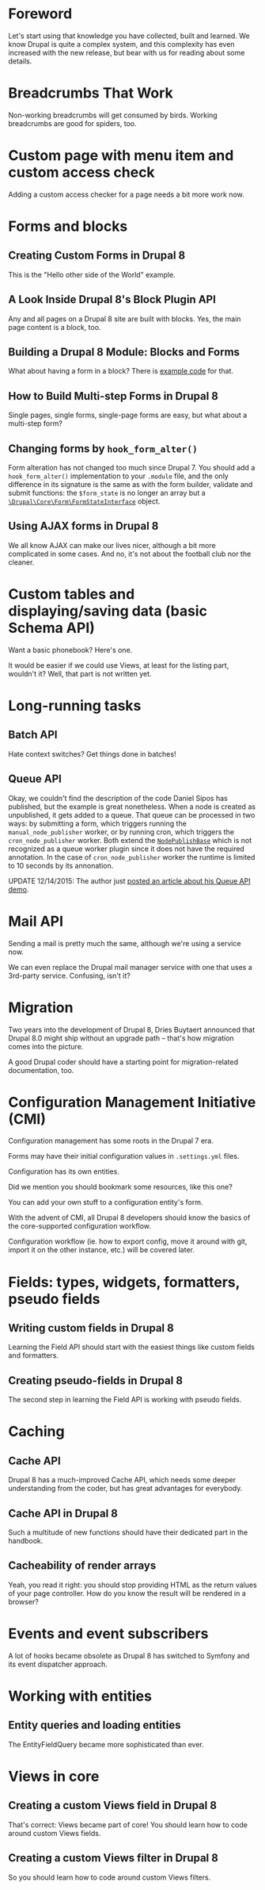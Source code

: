 <!--
{
"name" : "applying",
"version" : "0.1",
"title" : "Applying the gathered knowledge",
"description" : "Let's start using that knowledge",
"homepage" : "https://www.drupal.org/node/2182165",
"freshnessDate" : 2015-11-25,
"license" : "CC BY 4.0"
}
-->

# Foreword

Let's start using that knowledge you have collected, built and learned. We know Drupal is quite a complex system, and this complexity has even increased with the new release, but bear with us for reading about some details.

<!-- @section -->

# Breadcrumbs That Work

Non-working breadcrumbs will get consumed by birds. Working breadcrumbs are good for spiders, too.

<!-- @link, "url" : "https://www.palantir.net/blog/d8ftw-breadcrumbs-work", "text" : "I have seen how effective the new breadcrumb system is", "title" : "D8FTW: Breadcrumbs That Work", "description" : "Breadcrumbs have long been the bane of every Drupal developer's existence. In simple cases, they work fine out of the box. Once you get even a little complex, though, they get quite unwieldy", "imageUrl" : "https://www.palantir.net/sites/default/files/styles/blogpost-mainimage/public/blog/images/d8-ftw-template.png?itok=Gv5DvJkB" -->

<!-- @task, "text" : "Add a custom breadcrumb to your Hello World! module." -->

<!-- @section -->

# Custom page with menu item and custom access check

Adding a custom access checker for a page needs a bit more work now.

<!-- TODO: Publish this as a blogpost on pronovix.com and reuse the content from there -->
<!-- @link, "url" : "https://github.com/boobaa/d7to8/blob/master/access.md", "text" : "I have learned how to create a custom access check service", "title" : "Custom access control to a page", "description" : "Display the user's name and email - but every user should be able to access only his/her own page" -->

<!-- @task, "text" : "Add a custom access check to your Hello World! module." -->

<!-- @section -->

# Forms and blocks

## Creating Custom Forms in Drupal 8

This is the "Hello other side of the World" example.

<!-- @link, "url" : "http://www.trellon.com/content/blog/how-create-custom-form-in-drupal-8", "text" : "I have seen the effectiveness of the Form API", "title" : "Creating Custom Forms in Drupal 8", "description" : "A gentle introduction to creating forms in Drupal 8, highlighting the differences and similarities to how you would do this in previous versions of the platform" -->

<!-- @task, "text" : "Create a custom form." -->

## A Look Inside Drupal 8's Block Plugin API

Any and all pages on a Drupal 8 site are built with blocks. Yes, the main page content is a block, too.

<!-- @link, "url" : "https://drupalize.me/blog/201404/look-inside-drupal-8s-block-plugin-api", "text" : "I have learned how easy is creating a custom block", "title" : "A Look Inside Drupal 8's Block Plugin API", "description" : "This blog post takes a look at how a module developer might create custom blocks in Drupal 8" -->

<!-- @task, "text" : "Create a custom block." -->

## Building a Drupal 8 Module: Blocks and Forms

What about having a form in a block? There is [example code](https://github.com/upchuk/d8-demo-modules/tree/master/demo) for that.

<!-- @link, "url" : "http://www.sitepoint.com/building-drupal-8-module-blocks-forms/", "text" : "I have understood how to make a block configurable", "title" : "Building a Drupal 8 Module: Blocks and Forms", "description" : "In this tutorial we are going to go a bit further and we will create a custom block that returns some configurable text. After that, we will create a simple form used to print out user submitted values to the screen" -->

## How to Build Multi-step Forms in Drupal 8

Single pages, single forms, single-page forms are easy, but what about a multi-step form?

<!-- @link, "url" : "http://www.sitepoint.com/how-to-build-multi-step-forms-in-drupal-8/", "text" : "I have seen that creating a base class for a common functionality is a good idea", "title" : "How to Build Multi-step Forms in Drupal 8", "description" : "We are going to look at building a multistep form in Drupal 8. For brevity, the form will have only two steps in the shape of two completely separate forms. To persist values across these steps, we will use functionality provided by Drupal’s core for storing temporary and private data across multiple requests" -->

## Changing forms by `hook_form_alter()`

Form alteration has not changed too much since Drupal 7. You should add a `hook_form_alter()` implementation to your `.module` file, and the only difference in its signature is the same as with the form builder, validate and submit functions: the `$form_state` is no longer an array but a [`\Drupal\Core\Form\FormStateInterface`](https://api.drupal.org/api/drupal/core%21lib%21Drupal%21Core%21Form%21FormStateInterface.php/interface/FormStateInterface/8) object.

<!-- @task, "text" : "Create your own hook_form_alter() implementation." -->

## Using AJAX forms in Drupal 8

We all know AJAX can make our lives nicer, although a bit more complicated in some cases. And no, it's not about the football club nor the cleaner.

<!-- @link, "url": "http://www.sitepoint.com/using-ajax-forms-drupal-8/", "text" : "I have learned that AJAXifying forms got even more powerful", "title" : "Using AJAX forms in Drupal 8", "description" : "A clean way of using the Drupal 8 Ajax API without writing a single line of JavaScript code", "imageUrl" : "http://dab1nmslvvntp.cloudfront.net/wp-content/uploads/2014/07/1404316515drupal8wide-1024x332.png" -->

<!-- @task, "text" : "AJAXify your custom form without writing JavaScript code." -->

<!-- @section -->

# Custom tables and displaying/saving data (basic Schema API)

Want a basic phonebook? Here's one.

<!-- TODO: Publish this as a blogpost on pronovix.com and reuse the content from there -->
<!-- @link, "url" : "https://github.com/boobaa/d7to8/blob/master/phonebook.md", "text" : "I have seen how cumbersome could be knocking a phonebook together", "title" : "Old-fashioned phonebook", "description" : "List all the entries in a sortable, pagered page; use the same form for adding and editing entries; protect deletion against CSRF without forms" -->

It would be easier if we could use Views, at least for the listing part, wouldn't it? Well, that part is not written yet.

<!-- @task, "text" : "Submit a pull request that adds Views integration for the old-fashioned phonebook." -->

<!-- @section -->

# Long-running tasks

## Batch API

Hate context switches? Get things done in batches!

<!-- TODO: Publish this as a blogpost on pronovix.com and reuse the content from there -->
<!-- @link, "url" : "https://github.com/boobaa/d7to8/blob/master/d8/d8batch/README.md", "text" : "I have learned that I don't have to learn the Batch API again", "title" : "D8 Batch API example", "description" : "This module is basically a demonstration of how can you import feed sources from a CSV file to Drupal" -->

## Queue API

Okay, we couldn't find the description of the code Daniel Sipos has published, but the example is great nonetheless. When a node is created as unpublished, it gets added to a queue. That queue can be processed in two ways: by submitting a form, which triggers running the `manual_node_publisher` worker, or by running cron, which triggers the `cron_node_publisher` worker. Both extend the [`NodePublishBase`](https://github.com/upchuk/d8-demo-modules/blob/master/npq/src/Plugin/QueueWorker/NodePublishBase.php) which is not recognized as a queue worker plugin since it does not have the required annotation. In the case of `cron_node_publisher` worker the runtime is limited to 10 seconds by its annonation.

UPDATE 12/14/2015: The author just [posted an article about his Queue API demo](http://www.sitepoint.com/drupal-8-queue-api-powerful-manual-and-cron-queueing/).

<!-- @link, "url" : "https://github.com/upchuk/d8-demo-modules/tree/master/npq/src", "text" : "I have understood that Queue API workers are annotated plugins", "title" : "Node Publish Queue module", "description" : "Demo module illustrating the Queue API in Drupal 8" -->

<!-- @task, "text" : "Submit a pull request that creates a form which lets one add phonebook entries from a CSV file using either the Batch or the Queue API." -->

<!-- @section -->

# Mail API

Sending a mail is pretty much the same, although we're using a service now.

<!-- @link, "url" : "http://code.tutsplus.com/tutorials/using-and-extending-the-drupal-8-mail-api-part-1--cms-23419", "text" : "I have learned the basics of mailing", "title" : "Using and Extending the Drupal 8 Mail API, Part 1: Sending and Altering", "description" : "In the first part we will create a custom email template that gets used for sending emails to the current user when s/he saves a new Article node. Additionally, we will see how others can alter that template in order to allow for HTML rendering of the email body instead of the default plain text", "imageUrl" : "https://thumbsplus.tutsplus.com/uploads/users/34/posts/23419/preview_image/drupal.png" -->

We can even replace the Drupal mail manager service with one that uses a 3rd-party service. Confusing, isn't it?

<!-- @link, "url" : "http://code.tutsplus.com/tutorials/using-and-extending-the-drupal-8-mail-api-part-2--cms-23484", "text" : "I have seen how to use an external service for sending mail", "title" : "Using and Extending the Drupal 8 Mail API, Part 2: Using an external service", "description" : "Look at how we can use the Mail API to extend the default behaviour. The purpose is to use an external service as a means for email delivery", "imageUrl" : "https://thumbsplus.tutsplus.com/uploads/users/34/posts/23419/preview_image/drupal.png" -->

<!-- @task, "text" : "Submit a pull request that sends an email when the name of a new phonebook entry is an email, informing the recipient of being added to the site." -->

<!-- @section -->

# Migration

Two years into the development of Drupal 8, Dries Buytaert announced that Drupal 8.0 might ship without an upgrade path – that's how migration comes into the picture.

<!-- @link, "url" : "https://drupalwatchdog.com/volume-4/issue-1/migrate-overview", "text" : "I have understood there are no `hook_update_N()` implementations any longer for major version upgrades", "title" : "Migrate Overview", "description" : "This unorthodox decision was made to support substantial improvements in Drupal’s major version upgrade process by introducing a robust new sub-system based on the popular contributed modules Migrate and Migrate D2D", "imageUrl" : "https://drupalwatchdog.com/sites/default/files/images/web/4.1-migrateoverview.jpg" -->

A good Drupal coder should have a starting point for migration-related documentation, too.

<!-- @link, "url" : "https://drupalwatchdog.com/volume-4/issue-1/migrate-api", "text" : "I have learned the core of the Migration API", "title" : "Migrate API: Technically speaking", "description" : "The migrate API works with plugins and stores the configuration for those plugins in a configuration entity. There are a number of plugin types offered: source, process, and destination are the most important", "imageUrl" : "https://drupalwatchdog.com/sites/default/files/images/web/4.1-migrate-api.jpg" -->

<!-- @section -->

# Configuration Management Initiative (CMI)

Configuration management has some roots in the Drupal 7 era.

<!-- @link, "url" : "http://nuvole.org/blog/2014/jun/06/configuration-management-drupal-7-drupal-8", "text" : "I have seen the relation between CMI (in core) and Features (as a contrib module)", "title" : "Configuration Management: Drupal 7 to Drupal 8", "description" : "Nuvole gave two talks about the current status of Configuration Management in Drupal 8 at European Drupal events in 2014. Developers attending the events were mostly interested in how the future Drupal 8 Configuration Management capabilities will compare to Drupal 7, with and without the Features module", "imageUrl" : "http://nuvole.org/profiles/nuvole/themes/cloudy/images/users/user-andrea.png" -->

Forms may have their initial configuration values in `.settings.yml` files.

<!-- @link, "url" : "https://docs.acquia.com/articles/drupal-8-configuration-forms-and-cmi", "text" : "I have understood the basics of the Config Management", "title" : "Configuration forms and CMI", "description" : "This lesson introduces both a special type of form called a configuration form and the Configuration Management Initiative (CMI), which describes the effort made to gather the multiple sources of configuration information and functions in Drupal 7 into a single system in Drupal 8", "imageUrl" : "https://www.acquia.com/sites/default/files/d8ultimateguide_301x177.jpg" -->

<!-- @task, "text" : "Submit a pull request that sends an email to a configurable address when a new phonebook entry is created." -->

Configuration has its own entities.

<!-- @link, "url" : "https://docs.acquia.com/articles/drupal-8-configuration-and-config-object", "text" : "I have learned about config entities", "title" : "Configuration and the config object", "description" : "Drupal 8 provides a Config object that we can use to interact with the configuration. Some classes already have it available through dependency injection", "imageUrl" : "https://www.acquia.com/sites/default/files/d8ultimateguide_301x177.jpg" -->

Did we mention you should bookmark some resources, like this one?

<!-- @link, "url" : "https://www.drupal.org/developing/api/8/configuration", "text" : "I have bookmarked the Config API documentation page from d.o", "title" : "Configuration API in Drupal 8", "description" : "The configuration API provides a central place for modules to store configuration data. This data can be simple configuration like your site name, or more complex information managed with configuration entities, such as views and content types", "imageUrl" : "https://www.drupal.org/files/drupal%208%20logo%20isolated%20CMYK%2072.png" -->

You can add your own stuff to a configuration entity's form.

<!-- @link, "url" : "http://www.webomelette.com/drupal-8-custom-data-configuration-entities-using-thirdpartysettingsinterface", "text" : "I have seen how to properly hook into the forms of config entities (without hooks, actually)", "title" : "Custom data on configuration entites using the ThirdPartySettingsInterface", "description" : "We are going to look at how to use the ThirdPartySettingsInterface to add some extra data to existing configuration entities. For example, if you ever need to store some config together with a node type or a taxonomy vocabulary, there is a great way to do so using this interface", "imageUrl" : "http://www.webomelette.com/sites/default/files/pictures/picture-1-1439662760.jpg" -->

With the advent of CMI, all Drupal 8 developers should know the basics of the core-supported configuration workflow.

<!-- @link, "url" : "https://drupalwatchdog.com/volume-5/issue-2/configuration-workflow", "text" : "I have learned the basics of the config workflow", "title" : "Configuration workflow", "description" : "Large website projects involving multiple people in different roles face special challenges. The work needs to be coordinated and scheduled in such a way as to allow for parallel development of different parts of the project on different systems", "imageUrl" : "https://drupalwatchdog.com/sites/default/files/images/web/DW5.02-ConfigWorkflowGitStagingConfig.png" -->

Configuration workflow (ie. how to export config, move it around with git, import it on the other instance, etc.) will be covered later.

<!-- @task, "text" : "Bookmark some CMI-related resources yourself for later usage." -->

<!-- @section -->

# Fields: types, widgets, formatters, pseudo fields

## Writing custom fields in Drupal 8

Learning the Field API should start with the easiest things like custom fields and formatters.

<!-- @link, "url": "http://capgemini.github.io/drupal/writing-custom-fields-in-drupal-8/", "text" : "I have written at least one custom formatter", "title" : "Writing custom fields in Drupal 8", "description" : "Fields are the data entry points to a web application. Usually, they provide HTML elements and may be responsible for any manipulation of data before it goes into and comes out of the application", "imageUrl" : "http://capgemini.github.io/images/FieldsDrupalCampLondon2015-005.jpg" -->

<!-- @task, "text" : "Write a field formatter that replaces *text between asterisks* with bold text when a single-line text field is rendered." -->

## Creating pseudo-fields in Drupal 8

The second step in learning the Field API is working with pseudo fields.

<!-- @link, "url": "http://www.webomelette.com/creating-pseudo-fields-drupal-8", "text" : "I have understood how to create a custom pseudo field", "title" : "Creating pseudo-fields in Drupal 8", "description" : "Pseudo-fields are simple display fields that you can control from the display settings of a particular entity type", "imageUrl" : "http://www.webomelette.com/sites/default/files/pictures/picture-1-1439662760.jpg" -->

<!-- @section -->

# Caching

## Cache API

Drupal 8 has a much-improved Cache API, which needs some deeper understanding from the coder, but has great advantages for everybody.

<!-- @link, "url": "https://api.drupal.org/api/drupal/core%21core.api.php/group/cache/8", "text" : "I have learned how elaborated the new Cache API is", "title" : "Cache API", "description" : "The Cache API is used to store data that takes a long time to compute. Caching can either be permanent or valid only for a certain timespan, and the cache can contain any type of data", "imageUrl" : "https://www.drupal.org/files/drupal%208%20logo%20isolated%20CMYK%2072.png" -->

## Cache API in Drupal 8

Such a multitude of new functions should have their dedicated part in the handbook.

<!-- @link, "url": "https://www.drupal.org/developing/api/8/cache", "text" : "I have shed some more light to the details of the new Cache API", "title" : "Cache API in Drupal 8", "description" : "The Cache API is much improved in Drupal 8. The sections on this handbook page go into more detail on each feature", "imageUrl" : "https://www.drupal.org/files/drupal%208%20logo%20isolated%20CMYK%2072.png" -->

## Cacheability of render arrays

Yeah, you read it right: you should stop providing HTML as the return values of your page controller. How do you know the result will be rendered in a browser?

<!-- @link, "url": "https://www.drupal.org/developing/api/8/render/arrays/cacheability", "text" : "I have understood that I should provide caching-related information in the render arrays", "title" : "Cacheability of render arrays", "description" : "Render arrays determine what is shown to the user. Therefore, arrays also determine how cacheable a response is", "imageUrl" : "https://www.drupal.org/files/drupal%208%20logo%20isolated%20CMYK%2072.png" -->

<!-- @task, "text" : "Submit a pull request to the phonebook example that lets the phonebook index page be cached as long as it is possible." -->

<!-- @section -->

# Events and event subscribers

A lot of hooks became obsolete as Drupal 8 has switched to Symfony and its event dispatcher approach.

<!-- @link, "url": "http://www.sitepoint.com/drupal-8-hooks-symfony-event-dispatcher/", "text" : "I have seen how some hooks got replaced by Symfony events", "title" : "Drupal 8 Hooks and the Symfony Event Dispatcher", "description" : "The both loved and hated hook system is getting slowly replaced. Plugins and annotations are taking away much of the need for info hooks and the Symfony Event Dispatcher component is replacing some of the invoked hooks", "imageUrl" : "http://dab1nmslvvntp.cloudfront.net/wp-content/uploads/2014/10/1412889376drupal8wide.png" -->

<!-- @task, "text" : "Replace the code that sends a mail to a configurable address when a new phonebook entry is created with a Symfony event so other modules can act on it as well." -->

<!-- @section -->

# Working with entities

## Entity queries and loading entities

The EntityFieldQuery became more sophisticated than ever.

<!-- @link, "url": "https://docs.acquia.com/articles/drupal-8-entity-queries-and-loading-entities", "text" : "I have replaced my EFQ autocompletion with this new entity query in my editor", "title" : "Entity queries and loading entities", "description" : "Querying entities has changed since Drupal 7 because EntityFieldQuery has been replaced by the core service called entity.query which can instantiate a query object for a specified entity type", "imageUrl" : "https://www.acquia.com/sites/default/files/d8ultimateguide_301x177.jpg" -->

<!-- @section -->

# Views in core

## Creating a custom Views field in Drupal 8

That's correct: Views became part of core! You should learn how to code around custom Views fields.

<!-- @link, "url": "http://www.webomelette.com/creating-custom-views-field-drupal-8", "text" : "I have learned how easy it is to create a custom Views field", "title" : "Creating a custom Views field in Drupal 8", "description" : "At the end of this tutorial, you will be able to add a new field to any node based View which will flag (by displaying a specific message) the nodes of a particular type (configurable in the field configuration). Although I will use nodes, you can use this example to create custom fields for other entities as well", "imageUrl" : "http://www.webomelette.com/sites/default/files/pictures/picture-1-1439662760.jpg" -->

## Creating a custom Views filter in Drupal 8

So you should learn how to code around custom Views filters.

<!-- @link, "url": "http://www.webomelette.com/creating-custom-views-filter-drupal-8", "text" : "I have learned how easy it is to create a custom Views filter", "title" : "Creating a custom Views filter in Drupal 8", "description" : "How can we create a custom filter you can then add to the View in the UI and influence the results based on that", "imageUrl" : "http://www.webomelette.com/sites/default/files/pictures/picture-1-1439662760.jpg" -->

<!-- @task, "text" : "Update your pull request for providing Views integration for the old-fashioned phonebook so the index page can be built with Views and it can have filters as well." -->
